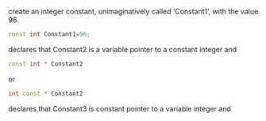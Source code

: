  create an integer constant, unimaginatively called ‘Constant1’, with the value 96.

```cpp
const int Constant1=96;
```
declares that Constant2 is a variable pointer to a constant integer and

```cpp
const int * Constant2
```
or 
```cpp
int const * Constant2
```
declares that Constant3 is constant pointer to a variable integer and

